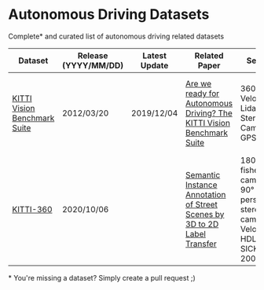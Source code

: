 # Autonomous Driving Datasets
Complete* and curated list of autonomous driving related datasets

Dataset | Release (YYYY/MM/DD) | Latest Update  | Related Paper | Sensors | Size | Locations | Summary   
------------ | ------------- | ------------- | ------------- | ------------- | -------------| ------------- | -------------
[KITTI Vision Benchmark Suite](http://www.cvlibs.net/datasets/kitti/) | 2012/03/20 | 2019/12/04 | [Are we ready for Autonomous Driving? The KITTI Vision Benchmark Suite](https://www.google.com/url?sa=t&rct=j&q=&esrc=s&source=web&cd=&ved=2ahUKEwjL1oDwvbHtAhXO4IUKHfJsCsgQFjAAegQIAxAC&url=http%3A%2F%2Fwww.cvlibs.net%2Fpublications%2FGeiger2012CVPR.pdf&usg=AOvVaw3U7AupGWUbApxlZM-gexyN) | 360° Velodyne Lidar, Stereo Cameras, GPS  | 6 hours | Karlsruhe, Germany | Rural areas and on highways. Up to 15 cars and 30 pedestrians per image
[KITTI-360](http://www.cvlibs.net/datasets/kitti-360/) | 2020/10/06 |  | [Semantic Instance Annotation of Street Scenes by 3D to 2D Label Transfer](https://arxiv.org/abs/1511.03240) | 180° fisheye cameras, 90° perspective stereo camera, Velodyne HDL-64E, SICK LMS 200 | Driving distance of 73.7km | Karlsruhe, Germany | Suburban areas, full 360° field of view

\* You're missing a dataset? Simply create a pull request ;)
